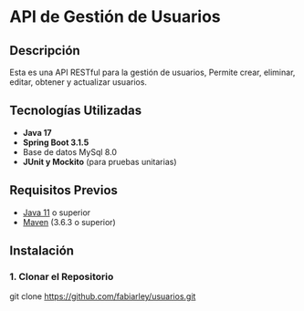 # API de Gestión de Usuarios 

## Descripción

Esta es una API RESTful para la gestión de usuarios, Permite crear, eliminar, editar, obtener y actualizar usuarios.

## Tecnologías Utilizadas

- **Java 17**
- **Spring Boot 3.1.5**
- Base de datos MySql 8.0
- **JUnit y Mockito** (para pruebas unitarias)

## Requisitos Previos

- [Java 11](https://www.oracle.com/java/technologies/javase-jdk17-downloads.html) o superior
- [Maven](https://maven.apache.org/download.cgi) (3.6.3 o superior)

## Instalación

### 1. Clonar el Repositorio

git clone https://github.com/fabiarley/usuarios.git
